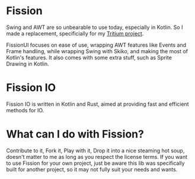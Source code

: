 # Fission
Swing and AWT are so unbearable to use today, especially in Kotlin. So I made a replacement, specificially for my [Tritium project](https://github.com/FooterManDev/Tritium-Launcher).

FissionUI focuses on ease of use, wrapping AWT features like Events and Frame handling, while wrapping Swing with Skiko, and making the most of Kotlin's features.
It also comes with some extra stuff, such as Sprite Drawing in Kotlin.



# Fission IO
Fission IO is written in Kotlin and Rust, aimed at providing fast and efficient methods for IO.


# What can I do with Fission?
Contribute to it, Fork it, Play with it, Drop it into a nice steaming hot soup, doesn't matter to me as long as you respect the license terms.
If you want to use Fission for your own project, just be aware this lib was specifically built for another project, so it may not fully suit your needs and wants.
